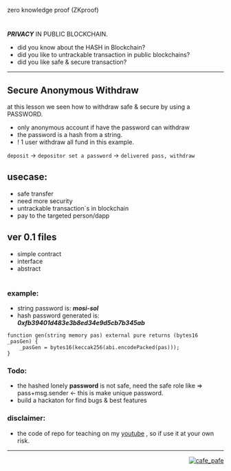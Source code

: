 zero knowledge proof (ZKproof)
#
***PRIVACY*** IN PUBLIC BLOCKCHAIN.

- did you know about the HASH in Blockchain?
- did you like to untrackable transaction in public blockchains?
- did you like safe & secure transaction?

---

## Secure Anonymous Withdraw
at this lesson we seen how to withdraw safe & secure by using a PASSWORD.
- only anonymous account if have the password can withdraw
- the password is a hash from a string.
- ! 1 user withdraw all fund in this example.

`deposit` -> `depositor set a password` -> `delivered pass, withdraw`

## usecase:
- safe transfer
- need more security
- untrackable transaction`s in blockchain
- pay to the targeted person/dapp

## ver 0.1 files
- simple contract
- interface
- abstract

#

### example:
- string password is: ***mosi-sol***
- hash password generated is: ***0xfb39401d483e3b8ed34e9d5cb7b345ab***

```
function gen(string memory pas) external pure returns (bytes16 _pasGen) {
    _pasGen = bytes16(keccak256(abi.encodePacked(pas)));
}
 ```
 
 ### Todo:
 - the hashed lonely **password** is not safe, need the safe role like => pass+msg.sender <- this is make unique password.
 - build a hackaton for find bugs & best features
 
### disclaimer:
- the code of repo for teaching on my [youtube](https://youtube.com/pafecafe) , so if use it at your own risk.

---
<p align="right">
  <a href="https://github.com/mosi-sol" target="blank">
  <img src="https://img.shields.io/badge/Secure%20anonymous-Withdraw-blue?style=flat" alt="cafe_pafe" /></a>  
</p>
